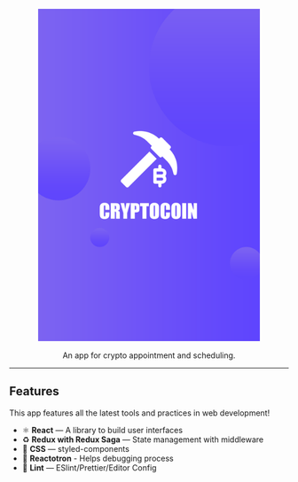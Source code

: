 <p align="center"><a href="#" target="_blank"><img src="/assets/images/splash/ios/launch_screen.png" width="400"></a></p>

<p align="center">An app for crypto appointment and scheduling.</p>


<hr />

## Features

This app features all the latest tools and practices in web development!

- ⚛ **React** — A library to build user interfaces
- ♻ **Redux with Redux Saga** — State management with middleware
- 💅 **CSS** — styled-components
- 🌸 **Reactotron** - Helps debugging process
- 💖 **Lint** — ESlint/Prettier/Editor Config